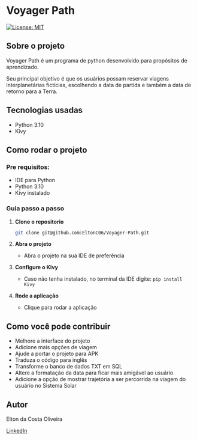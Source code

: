 # Voyager Path

[![License: MIT](https://img.shields.io/badge/License-MIT-yellow.svg)](https://github.com/EltonC06/Voyager-Path/blob/main/LICENSE)

## Sobre o projeto

Voyager Path é um programa de python desenvolvido para propósitos de aprendizado.

Seu principal objetivo é que os usuários possam reservar viagens interplanetárias fictícias, escolhendo a data de partida e também a data de retorno para a Terra.

## Tecnologias usadas
- Python 3.10
- Kivy

## Como rodar o projeto

### Pre requisitos:
- IDE para Python
- Python 3.10
- Kivy instalado

### Guia passo a passo

1. **Clone o repositorio**
   ```bash
   git clone git@github.com:EltonC06/Voyager-Path.git
   ```

2. **Abra o projeto**
   - Abra o projeto na sua IDE de preferência

3. **Configure o Kivy**
   - Caso não tenha instalado, no terminal da IDE digite: `pip install Kivy`

4. **Rode a aplicação**
   - Clique para rodar a aplicação

## Como você pode contribuir

- Melhore a interface do projeto
- Adicione mais opções de viagem
- Ajude a portar o projeto para APK
- Traduza o código para inglês
- Transforme o banco de dados TXT em SQL
- Altere a formatação da data para ficar mais amigável ao usuário
- Adicione a opção de mostrar trajetória a ser percorrida na viagem do usuário no Sistema Solar

## Autor

Elton da Costa Oliveira

[LinkedIn](https://www.linkedin.com/in/elton-da-costa/)